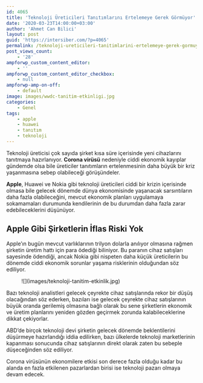 ```yaml
---
id: 4065
title: 'Teknoloji Üreticileri Tanıtımlarını Ertelemeye Gerek Görmüyor'
date: '2020-03-23T14:00:00+03:00'
author: 'Ahmet Can Bilici'
layout: post
guid: 'https://intersiber.com/?p=4065'
permalink: /teknoloji-ureticileri-tanitimlarini-ertelemeye-gerek-gormuyor/
post_views_count:
    - '28'
ampforwp_custom_content_editor:
    - ''
ampforwp_custom_content_editor_checkbox:
    - null
ampforwp-amp-on-off:
    - default
image: images/wwdc-tanitim-etkinligi.jpg
categories:
    - Genel
tags:
    - apple
    - huawei
    - tanıtım
    - teknoloji
---
```


Teknoloji üreticisi çok sayıda şirket kısa süre içerisinde yeni cihazlarını tanıtmaya hazırlanıyor. **Corona virüsü** nedeniyle ciddi ekonomik kayıplar gündemde olsa bile üreticiler tanıtımların ertelenmesinin daha büyük bir kriz yaşanmasına sebep olabileceği görüşündeler.

**Apple**, Huawei ve Nokia gibi teknoloji üreticileri ciddi bir krizin içerisinde olmasa bile gelecek dönemde dünya ekonomisinde yaşanacak sarsıntıların daha fazla olabileceğini, mevcut ekonomik planları uygulamaya sokamamaları durumunda kendilerinin de bu durumdan daha fazla zarar edebileceklerini düşünüyor.

## Apple Gibi Şirketlerin İflas Riski Yok 

Apple’ın bugün mevcut varlıklarının trilyon dolarla anılıyor olmasına rağmen şirketin üretim hattı için para ödediği biliniyor. Bu paranın cihaz satışları sayesinde ödendiği, ancak Nokia gibi nispeten daha küçük üreticilerin bu dönemde ciddi ekonomik sorunlar yaşama risklerinin olduğundan söz ediliyor.

<figure class="wp-block-image size-full">![](images/teknoloji-tanitim-etkinlik.jpg)</figure>Bazı teknoloji analistleri gelecek çeyrekte cihaz satışlarında rekor bir düşüş olacağından söz ederken, bazıları ise gelecek çeyrekte cihaz satışlarının büyük oranda gerilemiş olmasına bağlı olarak bu sene şirketlerin ekonomik ve üretim planlarını yeniden gözden geçirmek zorunda kalabileceklerine dikkat çekiyorlar.

ABD’de birçok teknoloji devi şirketin gelecek dönemde beklentilerini düşürmeye hazırlandığı iddia edilirken, bazı ülkelerde teknoloji marketlerinin kapanması sonucunda cihaz satışlarının direkt olarak zaten bu sebeple düşeceğinden söz ediliyor.

Corona virüsünün ekonomilere etkisi son derece fazla olduğu kadar bu alanda en fazla etkilenen pazarlardan birisi ise teknoloji pazarı olmaya devam edecek.